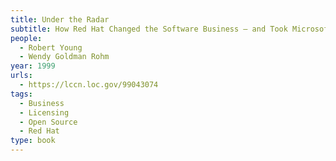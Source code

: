 ```yaml
---
title: Under the Radar
subtitle: How Red Hat Changed the Software Business — and Took Microsoft by Surprise
people:
  - Robert Young
  - Wendy Goldman Rohm
year: 1999
urls:
  - https://lccn.loc.gov/99043074
tags:
  - Business
  - Licensing
  - Open Source
  - Red Hat
type: book
---
```

